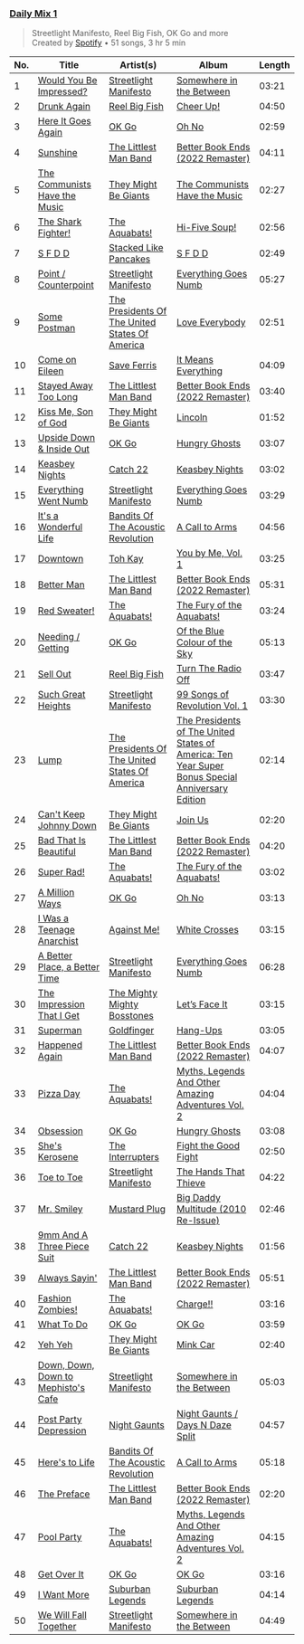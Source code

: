 ### [Daily Mix 1](https://open.spotify.com/playlist/37i9dQZF1E39Gzb56luQni)

> Streetlight Manifesto, Reel Big Fish, OK Go and more<br>
> Created by [Spotify](https://open.spotify.com/user/spotify) • 51 songs, 3 hr 5 min

| No. | Title | Artist(s) | Album | Length |
|---|---|---|---|---|
| 1 | [Would You Be Impressed?](https://open.spotify.com/track/53tGM1hwL54m0PQtQ420Np) | [Streetlight Manifesto](https://open.spotify.com/artist/1OKOTYGoCE2buxTYMegJp7) | [Somewhere in the Between](https://open.spotify.com/album/0uecz2X2V83TuxOwJv7mgg) | 03:21 |
| 2 | [Drunk Again](https://open.spotify.com/track/1SJ7iG7shJKXgM2jjHI5Bk) | [Reel Big Fish](https://open.spotify.com/artist/3bXhZFreBJF4QDUUiMmtZW) | [Cheer Up!](https://open.spotify.com/album/4NnZ9iFQA6jQFMySPjQCJQ) | 04:50 |
| 3 | [Here It Goes Again](https://open.spotify.com/track/1pHP4JeQV9wDx87D6qH9hD) | [OK Go](https://open.spotify.com/artist/3hozsZ9hqNq7CoBGYNlFTz) | [Oh No](https://open.spotify.com/album/1qN6qh1gwgrYTCdSq21gov) | 02:59 |
| 4 | [Sunshine](https://open.spotify.com/track/62uPQAsVVxZ3YCBL5EqWmk) | [The Littlest Man Band](https://open.spotify.com/artist/17k3bJ9DcdzXwTIayHG0Xb) | [Better Book Ends (2022 Remaster)](https://open.spotify.com/album/5jXHOIFAi54m8CWRx78YXb) | 04:11 |
| 5 | [The Communists Have the Music](https://open.spotify.com/track/1FxKw2GFlIinh2m7jjied5) | [They Might Be Giants](https://open.spotify.com/artist/6zB02lwP6L6ZH32nggQiJT) | [The Communists Have the Music](https://open.spotify.com/album/2aZQBVva4VopWmzXj2uoKr) | 02:27 |
| 6 | [The Shark Fighter!](https://open.spotify.com/track/06WArFWIZUt3WUk6E6PdIu) | [The Aquabats!](https://open.spotify.com/artist/0WgiEOrXlaXJGHKhkd9s4s) | [Hi-Five Soup!](https://open.spotify.com/album/4oIoAq7335NnAXRCoFwfij) | 02:56 |
| 7 | [S F D D](https://open.spotify.com/track/1nGPbFuJ7HuAAzLpJzKRNN) | [Stacked Like Pancakes](https://open.spotify.com/artist/7Fk8bbugoEFZWgUvVoTBBp) | [S F D D](https://open.spotify.com/album/3pWAVCBJLTPqDLM9B6V7v3) | 02:49 |
| 8 | [Point / Counterpoint](https://open.spotify.com/track/1NM2qI63ylqg62yxpEvTXu) | [Streetlight Manifesto](https://open.spotify.com/artist/1OKOTYGoCE2buxTYMegJp7) | [Everything Goes Numb](https://open.spotify.com/album/5slTcrsJ9B8Q4q8rA135XE) | 05:27 |
| 9 | [Some Postman](https://open.spotify.com/track/7d4FiXLzC2flUVK875fln9) | [The Presidents Of The United States Of America](https://open.spotify.com/artist/1lZvg4fNAqHoj6I9N8naBM) | [Love Everybody](https://open.spotify.com/album/6MsesFTVw47PCrHejkwrwR) | 02:51 |
| 10 | [Come on Eileen](https://open.spotify.com/track/4Z4xFENnvMnRDPpAx5wpaO) | [Save Ferris](https://open.spotify.com/artist/1PAi6SNPtaiFqTRiTfecFr) | [It Means Everything](https://open.spotify.com/album/1AiVqGWu6HcyLYuB0BMvcS) | 04:09 |
| 11 | [Stayed Away Too Long](https://open.spotify.com/track/6vYJu6M0k1qbBBwvEjW2yU) | [The Littlest Man Band](https://open.spotify.com/artist/17k3bJ9DcdzXwTIayHG0Xb) | [Better Book Ends (2022 Remaster)](https://open.spotify.com/album/5jXHOIFAi54m8CWRx78YXb) | 03:40 |
| 12 | [Kiss Me, Son of God](https://open.spotify.com/track/6y2cLmWkuM7u5By6ElBrla) | [They Might Be Giants](https://open.spotify.com/artist/6zB02lwP6L6ZH32nggQiJT) | [Lincoln](https://open.spotify.com/album/1D94ri7k6pTBK7tlRClSl7) | 01:52 |
| 13 | [Upside Down & Inside Out](https://open.spotify.com/track/4yC9w1fGF879SbvZmA2cAp) | [OK Go](https://open.spotify.com/artist/3hozsZ9hqNq7CoBGYNlFTz) | [Hungry Ghosts](https://open.spotify.com/album/6OEqHmIjxByhkQjjxuIBBL) | 03:07 |
| 14 | [Keasbey Nights](https://open.spotify.com/track/4XhzDUvgDIokNmvMtHsmOz) | [Catch 22](https://open.spotify.com/artist/1xgA0hENxpykh3AxlMBjlT) | [Keasbey Nights](https://open.spotify.com/album/2sFPd4EWqI4x6RsaeMqA8a) | 03:02 |
| 15 | [Everything Went Numb](https://open.spotify.com/track/0TZ1MAPCWb2jpaKzS5Muyz) | [Streetlight Manifesto](https://open.spotify.com/artist/1OKOTYGoCE2buxTYMegJp7) | [Everything Goes Numb](https://open.spotify.com/album/5slTcrsJ9B8Q4q8rA135XE) | 03:29 |
| 16 | [It's a Wonderful Life](https://open.spotify.com/track/24r88lIDWrneCKvqRsCQt3) | [Bandits Of The Acoustic Revolution](https://open.spotify.com/artist/3aH99kuvOtHmg0XvQe7t8i) | [A Call to Arms](https://open.spotify.com/album/0C70nQsr5BRv8Ih8GWgePr) | 04:56 |
| 17 | [Downtown](https://open.spotify.com/track/1qQmbloP2MwRT7sXaiXpJn) | [Toh Kay](https://open.spotify.com/artist/3ASyBGOeYD6Sk0Vccg8sBW) | [You by Me, Vol. 1](https://open.spotify.com/album/2aaTigbUTNxWdFqXT2z45h) | 03:25 |
| 18 | [Better Man](https://open.spotify.com/track/6GEYtmjuLxYDE9m6CLE1vV) | [The Littlest Man Band](https://open.spotify.com/artist/17k3bJ9DcdzXwTIayHG0Xb) | [Better Book Ends (2022 Remaster)](https://open.spotify.com/album/5jXHOIFAi54m8CWRx78YXb) | 05:31 |
| 19 | [Red Sweater!](https://open.spotify.com/track/0Y8fbluovKLcqInFvrxhMJ) | [The Aquabats!](https://open.spotify.com/artist/0WgiEOrXlaXJGHKhkd9s4s) | [The Fury of the Aquabats!](https://open.spotify.com/album/3ytuNr6VyEkILS2PG14LCM) | 03:24 |
| 20 | [Needing / Getting](https://open.spotify.com/track/5dWUTX3wNkCpVT2ADvEJ7r) | [OK Go](https://open.spotify.com/artist/3hozsZ9hqNq7CoBGYNlFTz) | [Of the Blue Colour of the Sky](https://open.spotify.com/album/41VPP2i2Yrwe8bXs5NNpM9) | 05:13 |
| 21 | [Sell Out](https://open.spotify.com/track/6SJ1hWFVBIiUgGgHKvwXCQ) | [Reel Big Fish](https://open.spotify.com/artist/3bXhZFreBJF4QDUUiMmtZW) | [Turn The Radio Off](https://open.spotify.com/album/5nO5x1Qgnf7zwmO83qrHRn) | 03:47 |
| 22 | [Such Great Heights](https://open.spotify.com/track/2D0rl6TnBNkiTvB3rRtm22) | [Streetlight Manifesto](https://open.spotify.com/artist/1OKOTYGoCE2buxTYMegJp7) | [99 Songs of Revolution Vol. 1](https://open.spotify.com/album/38HGFXuY2NjAgKC9qr8Bya) | 03:30 |
| 23 | [Lump](https://open.spotify.com/track/02ZdZqhpfrPnxwyakXgxB8) | [The Presidents Of The United States Of America](https://open.spotify.com/artist/1lZvg4fNAqHoj6I9N8naBM) | [The Presidents of The United States of America: Ten Year Super Bonus Special Anniversary Edition](https://open.spotify.com/album/7qh8188T5LB7bdCBlk6SO1) | 02:14 |
| 24 | [Can't Keep Johnny Down](https://open.spotify.com/track/19Fag1GI04Iq0nTKniNbIW) | [They Might Be Giants](https://open.spotify.com/artist/6zB02lwP6L6ZH32nggQiJT) | [Join Us](https://open.spotify.com/album/69HFkyVMVy1b2aRLYBHG0i) | 02:20 |
| 25 | [Bad That Is Beautiful](https://open.spotify.com/track/4KEdKZJYcavCaDM9ckqBV9) | [The Littlest Man Band](https://open.spotify.com/artist/17k3bJ9DcdzXwTIayHG0Xb) | [Better Book Ends (2022 Remaster)](https://open.spotify.com/album/5jXHOIFAi54m8CWRx78YXb) | 04:20 |
| 26 | [Super Rad!](https://open.spotify.com/track/0wZuFLzQhVAJU9JSmdixTE) | [The Aquabats!](https://open.spotify.com/artist/0WgiEOrXlaXJGHKhkd9s4s) | [The Fury of the Aquabats!](https://open.spotify.com/album/3ytuNr6VyEkILS2PG14LCM) | 03:02 |
| 27 | [A Million Ways](https://open.spotify.com/track/0n49fCjNGsbtNOE6cuWk79) | [OK Go](https://open.spotify.com/artist/3hozsZ9hqNq7CoBGYNlFTz) | [Oh No](https://open.spotify.com/album/1qN6qh1gwgrYTCdSq21gov) | 03:13 |
| 28 | [I Was a Teenage Anarchist](https://open.spotify.com/track/5UwGMbEKlvXFj7DXI1d0P1) | [Against Me!](https://open.spotify.com/artist/29lz7gs8edwnnfuXW4FhMl) | [White Crosses](https://open.spotify.com/album/5VLEp4UIDkIowATwaveKUQ) | 03:15 |
| 29 | [A Better Place, a Better Time](https://open.spotify.com/track/4LqxQzP3F0EXf00M58URik) | [Streetlight Manifesto](https://open.spotify.com/artist/1OKOTYGoCE2buxTYMegJp7) | [Everything Goes Numb](https://open.spotify.com/album/5slTcrsJ9B8Q4q8rA135XE) | 06:28 |
| 30 | [The Impression That I Get](https://open.spotify.com/track/3a3EDrWejkryzeGFkPypOR) | [The Mighty Mighty Bosstones](https://open.spotify.com/artist/5uYXMC13cIUulobh204QuK) | [Let’s Face It](https://open.spotify.com/album/5Q9CP8RlnRY3MfcRliWj6r) | 03:15 |
| 31 | [Superman](https://open.spotify.com/track/4X3qGigyU6ARi3HP4lWD95) | [Goldfinger](https://open.spotify.com/artist/7sVQKNtdP2NylxMgbNOJMM) | [Hang-Ups](https://open.spotify.com/album/3htGAnJ90pQHse0tRzxC56) | 03:05 |
| 32 | [Happened Again](https://open.spotify.com/track/7KZkIFXsEw7K1Li2qcGwqV) | [The Littlest Man Band](https://open.spotify.com/artist/17k3bJ9DcdzXwTIayHG0Xb) | [Better Book Ends (2022 Remaster)](https://open.spotify.com/album/5jXHOIFAi54m8CWRx78YXb) | 04:07 |
| 33 | [Pizza Day](https://open.spotify.com/track/4Mhnef8QspzKg6C6ya0pMO) | [The Aquabats!](https://open.spotify.com/artist/0WgiEOrXlaXJGHKhkd9s4s) | [Myths, Legends And Other Amazing Adventures Vol. 2](https://open.spotify.com/album/0KPmkUkjGOSYta4AJM1SwJ) | 04:04 |
| 34 | [Obsession](https://open.spotify.com/track/326keboiWfayvWK3uAh0bW) | [OK Go](https://open.spotify.com/artist/3hozsZ9hqNq7CoBGYNlFTz) | [Hungry Ghosts](https://open.spotify.com/album/6OEqHmIjxByhkQjjxuIBBL) | 03:08 |
| 35 | [She's Kerosene](https://open.spotify.com/track/60FJeNTK5edr72G2xtCWuP) | [The Interrupters](https://open.spotify.com/artist/25Maank76ry2Tmbi2Ql1SF) | [Fight the Good Fight](https://open.spotify.com/album/6AoWkAFBSNlX63z1fJVNIL) | 02:50 |
| 36 | [Toe to Toe](https://open.spotify.com/track/4dBD086ylvQIRSQQvOoZSk) | [Streetlight Manifesto](https://open.spotify.com/artist/1OKOTYGoCE2buxTYMegJp7) | [The Hands That Thieve](https://open.spotify.com/album/3sZ300pdz8v0l1Jd4NFQbY) | 04:22 |
| 37 | [Mr. Smiley](https://open.spotify.com/track/12GEszobr92vUXs4LCdwjK) | [Mustard Plug](https://open.spotify.com/artist/5UDSYxxqcF7prMrO2opRhu) | [Big Daddy Multitude (2010 Re-Issue)](https://open.spotify.com/album/5f6bcXHqGeDr5Bp5AaGN8b) | 02:46 |
| 38 | [9mm And A Three Piece Suit](https://open.spotify.com/track/2BYJwdVcgfrGkRtVdZeX14) | [Catch 22](https://open.spotify.com/artist/1xgA0hENxpykh3AxlMBjlT) | [Keasbey Nights](https://open.spotify.com/album/2sFPd4EWqI4x6RsaeMqA8a) | 01:56 |
| 39 | [Always Sayin'](https://open.spotify.com/track/2jNlnPN6azuP8ZdkH3t9WE) | [The Littlest Man Band](https://open.spotify.com/artist/17k3bJ9DcdzXwTIayHG0Xb) | [Better Book Ends (2022 Remaster)](https://open.spotify.com/album/5jXHOIFAi54m8CWRx78YXb) | 05:51 |
| 40 | [Fashion Zombies!](https://open.spotify.com/track/6T2QCAFNrCOuLOJmF8H1dU) | [The Aquabats!](https://open.spotify.com/artist/0WgiEOrXlaXJGHKhkd9s4s) | [Charge!!](https://open.spotify.com/album/62UiaxK6Q7ptEnzADhUGUB) | 03:16 |
| 41 | [What To Do](https://open.spotify.com/track/7abn7jUTwxzqwPzuPsUsMm) | [OK Go](https://open.spotify.com/artist/3hozsZ9hqNq7CoBGYNlFTz) | [OK Go](https://open.spotify.com/album/0pkXh1gRCwOAWbTuMdStyZ) | 03:59 |
| 42 | [Yeh Yeh](https://open.spotify.com/track/3I1R501QZxedpBkmD6LGmv) | [They Might Be Giants](https://open.spotify.com/artist/6zB02lwP6L6ZH32nggQiJT) | [Mink Car](https://open.spotify.com/album/6irRPdmPps1PLwiA8qPans) | 02:40 |
| 43 | [Down, Down, Down to Mephisto's Cafe](https://open.spotify.com/track/2CP2xY3OA1adUgFW0lVwhw) | [Streetlight Manifesto](https://open.spotify.com/artist/1OKOTYGoCE2buxTYMegJp7) | [Somewhere in the Between](https://open.spotify.com/album/0uecz2X2V83TuxOwJv7mgg) | 05:03 |
| 44 | [Post Party Depression](https://open.spotify.com/track/5CEtbC9Ro1Mr5uCrFOU3Co) | [Night Gaunts](https://open.spotify.com/artist/4gU1r5oKnAZAjhl1TQARpb) | [Night Gaunts / Days N Daze Split](https://open.spotify.com/album/22CrkiKNLyF5hEWFosPxMN) | 04:57 |
| 45 | [Here's to Life](https://open.spotify.com/track/5FpYn2cOxRqf7XaqmUoisG) | [Bandits Of The Acoustic Revolution](https://open.spotify.com/artist/3aH99kuvOtHmg0XvQe7t8i) | [A Call to Arms](https://open.spotify.com/album/0C70nQsr5BRv8Ih8GWgePr) | 05:18 |
| 46 | [The Preface](https://open.spotify.com/track/4pFNTdUl2n2D2Eo01sjw8E) | [The Littlest Man Band](https://open.spotify.com/artist/17k3bJ9DcdzXwTIayHG0Xb) | [Better Book Ends (2022 Remaster)](https://open.spotify.com/album/5jXHOIFAi54m8CWRx78YXb) | 02:20 |
| 47 | [Pool Party](https://open.spotify.com/track/1ORFX0Ydw9aLcDVo4vHg2n) | [The Aquabats!](https://open.spotify.com/artist/0WgiEOrXlaXJGHKhkd9s4s) | [Myths, Legends And Other Amazing Adventures Vol. 2](https://open.spotify.com/album/0KPmkUkjGOSYta4AJM1SwJ) | 04:15 |
| 48 | [Get Over It](https://open.spotify.com/track/0SLOiJClXkAZluClYpke95) | [OK Go](https://open.spotify.com/artist/3hozsZ9hqNq7CoBGYNlFTz) | [OK Go](https://open.spotify.com/album/0pkXh1gRCwOAWbTuMdStyZ) | 03:16 |
| 49 | [I Want More](https://open.spotify.com/track/43bWhP6KugBHVRLlLSUVwx) | [Suburban Legends](https://open.spotify.com/artist/3HajGyV6aBMuSobQf1xbNY) | [Suburban Legends](https://open.spotify.com/album/370c5inocb6y8PxHe0Y15d) | 04:14 |
| 50 | [We Will Fall Together](https://open.spotify.com/track/0plo6KjgjTcRhj7Fn8oemk) | [Streetlight Manifesto](https://open.spotify.com/artist/1OKOTYGoCE2buxTYMegJp7) | [Somewhere in the Between](https://open.spotify.com/album/0uecz2X2V83TuxOwJv7mgg) | 04:49 |
